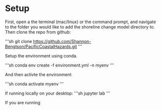 # Setup

First, open a the terminal (mac/linux) or the command prompt, and navigate to the folder you would like to add the shoreline change model directory to. Then clone the repo from github:

'''sh
git clone https://github.com/Shannon-Bengtson/PacificCoastalHazards.git
'''

Setup the environment using conda.

'''sh
conda env create -f environment.yml -n myenv
'''

And then activte the environment

'''sh
conda activate myenv
'''

If running locally on your desktop:
'''sh
jupyter lab
'''

If you are running 